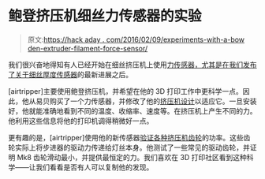 # 鲍登挤压机细丝力传感器的实验

> 原文:[https://hack aday . com/2016/02/09/experiments-with-a-bow den-extruder-filament-force-sensor/](https://hackaday.com/2016/02/09/experiments-with-a-bowden-extruder-filament-force-sensor/)

我们很兴奋地得知有人已经开始在细丝挤压机上使用[力传感器，尤其是在我们发布了关于](http://airtripper.com/1338/airtripper-extruder-filament-force-sensor-introduction/)[细丝厚度传感器](http://hackaday.com/2016/02/05/filament-thickness-sensors-what-are-they-and-what-are-they-good-for/)的最新进展之后。

[airtripper]主要使用鲍登挤压机，并希望在他的 3D 打印工作中更科学一点。因此，他从易贝购买了一个力传感器，并修改了他的[挤压机设计](http://airtripper.com/1473/airtripper-extruder-filament-force-sensor-design-3d-print/)以适应它。一旦安装好，他就能准确地看到不同的温度、收缩率、速度等。在挤压机上产生不同的力。他利用这些信息将他的打印机调得稍微好一点。

更有趣的是，[airtripper]使用他的新传感器[验证各种挤压机齿轮](http://airtripper.com/1676/3d-printer-extruder-filament-drive-gear-review-benchmark/)的功率。这些齿轮实际上将步进器的驱动力传递给灯丝本身。他测试了一些常见的驱动齿轮，并证明 Mk8 齿轮滑动最小，并提供最恒定的力。我们喜欢在 3D 打印社区看到这种科学——让我们看看是否有人可以复制他的发现。